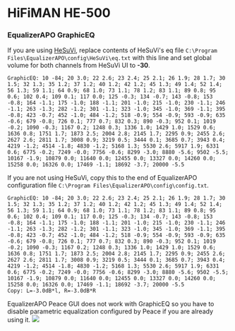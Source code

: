 # HiFiMAN HE-500
### EqualizerAPO GraphicEQ
If you are using [HeSuVi](https://sourceforge.net/projects/hesuvi/), replace contents of HeSuVi's eq file `C:\Program Files\EqualizerAPO\config\HeSuVi\eq.txt` with this line and set global volume for both channels from HeSuVi UI to **-30**.
```
GraphicEQ: 10 -84; 20 3.0; 22 2.6; 23 2.4; 25 2.1; 26 1.9; 28 1.7; 30 1.5; 32 1.3; 35 1.2; 37 1.2; 40 1.2; 42 1.2; 45 1.3; 49 1.4; 52 1.4; 56 1.3; 59 1.1; 64 0.9; 68 1.0; 73 1.1; 78 1.2; 83 1.1; 89 0.8; 95 0.6; 102 0.4; 109 0.1; 117 0.0; 125 -0.3; 134 -0.7; 143 -0.8; 153 -0.8; 164 -1.1; 175 -1.0; 188 -1.1; 201 -1.0; 215 -1.0; 230 -1.1; 246 -1.1; 263 -1.3; 282 -1.2; 301 -1.1; 323 -1.0; 345 -1.0; 369 -1.1; 395 -0.8; 423 -0.7; 452 -1.0; 484 -1.2; 518 -0.9; 554 -0.9; 593 -0.9; 635 -0.6; 679 -0.8; 726 0.1; 777 0.7; 832 0.3; 890 -0.3; 952 0.1; 1019 -0.2; 1090 -0.3; 1167 0.2; 1248 0.3; 1336 1.0; 1429 1.0; 1529 0.6; 1636 0.8; 1751 1.7; 1873 2.5; 2004 2.8; 2145 1.7; 2295 0.9; 2455 2.6; 2627 2.6; 2811 1.7; 3008 0.9; 3219 0.5; 3444 0.1; 3685 0.7; 3943 0.4; 4219 -1.2; 4514 -1.8; 4830 -1.2; 5168 1.3; 5530 2.6; 5917 1.9; 6331 0.6; 6775 -0.2; 7249 -0.0; 7756 -0.6; 8299 -3.0; 8880 -5.6; 9502 -5.5; 10167 -1.9; 10879 0.0; 11640 0.0; 12455 0.0; 13327 0.0; 14260 0.0; 15258 0.0; 16326 0.0; 17469 -1.1; 18692 -3.7; 20000 -5.5
```
If you are not using HeSuVi, copy this to the end of EqualizerAPO configuration file `C:\Program Files\EqualizerAPO\config\config.txt`.
```
GraphicEQ: 10 -84; 20 3.0; 22 2.6; 23 2.4; 25 2.1; 26 1.9; 28 1.7; 30 1.5; 32 1.3; 35 1.2; 37 1.2; 40 1.2; 42 1.2; 45 1.3; 49 1.4; 52 1.4; 56 1.3; 59 1.1; 64 0.9; 68 1.0; 73 1.1; 78 1.2; 83 1.1; 89 0.8; 95 0.6; 102 0.4; 109 0.1; 117 0.0; 125 -0.3; 134 -0.7; 143 -0.8; 153 -0.8; 164 -1.1; 175 -1.0; 188 -1.1; 201 -1.0; 215 -1.0; 230 -1.1; 246 -1.1; 263 -1.3; 282 -1.2; 301 -1.1; 323 -1.0; 345 -1.0; 369 -1.1; 395 -0.8; 423 -0.7; 452 -1.0; 484 -1.2; 518 -0.9; 554 -0.9; 593 -0.9; 635 -0.6; 679 -0.8; 726 0.1; 777 0.7; 832 0.3; 890 -0.3; 952 0.1; 1019 -0.2; 1090 -0.3; 1167 0.2; 1248 0.3; 1336 1.0; 1429 1.0; 1529 0.6; 1636 0.8; 1751 1.7; 1873 2.5; 2004 2.8; 2145 1.7; 2295 0.9; 2455 2.6; 2627 2.6; 2811 1.7; 3008 0.9; 3219 0.5; 3444 0.1; 3685 0.7; 3943 0.4; 4219 -1.2; 4514 -1.8; 4830 -1.2; 5168 1.3; 5530 2.6; 5917 1.9; 6331 0.6; 6775 -0.2; 7249 -0.0; 7756 -0.6; 8299 -3.0; 8880 -5.6; 9502 -5.5; 10167 -1.9; 10879 0.0; 11640 0.0; 12455 0.0; 13327 0.0; 14260 0.0; 15258 0.0; 16326 0.0; 17469 -1.1; 18692 -3.7; 20000 -5.5
Copy: L=-3.0dB*l, R=-3.0dB*R
```
EqualizerAPO Peace GUI does not work with GraphicEQ so you have to disable parametric equalization configured by Peace if you are already using it.
![](https://raw.githubusercontent.com/jaakkopasanen/AutoEq/master/results/SBAF-Serious/headphoncecom/onear/HiFiMAN%20HE-500/HiFiMAN%20HE-500.png)
